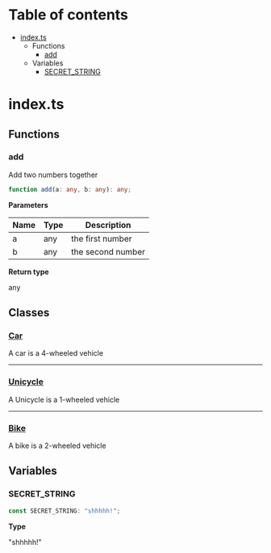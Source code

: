 # Table of contents

* [index.ts][SourceFile-0]
    * Functions
        * [add][FunctionDeclaration-0]
    * Variables
        * [SECRET_STRING][VariableDeclaration-0]

# index.ts

## Functions

### add

Add two numbers together

```typescript
function add(a: any, b: any): any;
```

**Parameters**

| Name | Type | Description       |
| ---- | ---- | ----------------- |
| a    | any  | the first number  |
| b    | any  | the second number |

**Return type**

any

## Classes

### [Car][ClassDeclaration-0]

A car is a 4-wheeled vehicle


----------

### [Unicycle][ClassDeclaration-2]

A Unicycle is a 1-wheeled vehicle


----------

### [Bike][ClassDeclaration-3]

A bike is a 2-wheeled vehicle


## Variables

### SECRET_STRING

```typescript
const SECRET_STRING: "shhhhh!";
```

**Type**

"shhhhh!"

[SourceFile-0]: index.md#indexts
[FunctionDeclaration-0]: index.md#add
[ClassDeclaration-0]: index/default.md#car
[ClassDeclaration-2]: index/unicycle.md#unicycle
[ClassDeclaration-3]: index/bike.md#bike
[VariableDeclaration-0]: index.md#secret_string